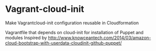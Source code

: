 # Vagrant-cloud-init
Make Vagrantcloud-init configuration reusable in Cloudformation

Vagrantfile that depends on cloud-init for installation of Puppet and modules
Inspired by http://www.knowceantech.com/2014/03/amazon-cloud-bootstrap-with-userdata-cloudinit-github-puppet/
